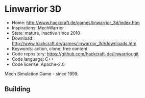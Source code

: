 # Linwarrior 3D

- Home: http://www.hackcraft.de/games/linwarrior_3d/index.htm
- Inspirations: MechWarrior
- State: mature, inactive since 2010
- Download: http://www.hackcraft.de/games/linwarrior_3d/downloads.htm
- Keywords: action, clone, free content
- Code repository: https://github.com/hackcraft-de/linwarrior.git
- Code language: C++
- Code license: Apache-2.0

Mech Simulation Game - since 1999.

## Building
